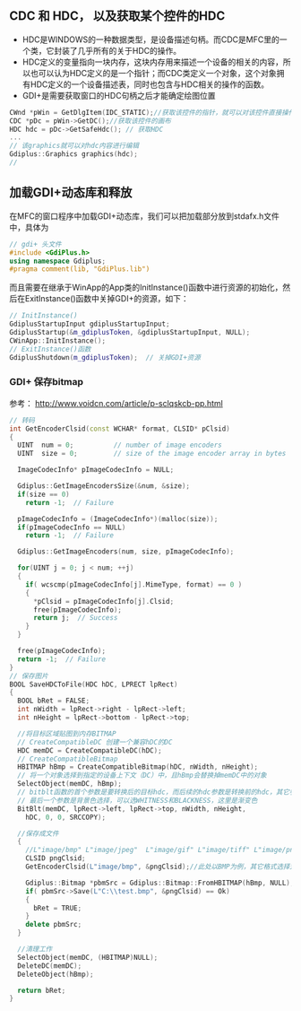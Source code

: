 ## CDC 和 HDC， 以及获取某个控件的HDC
- HDC是WINDOWS的一种数据类型，是设备描述句柄。而CDC是MFC里的一个类，它封装了几乎所有的关于HDC的操作。
- HDC定义的变量指向一块内存，这块内存用来描述一个设备的相关的内容，所以也可以认为HDC定义的是一个指针；而CDC类定义一个对象，这个对象拥有HDC定义的一个设备描述表，同时也包含与HDC相关的操作的函数。  
- GDI+是需要获取窗口的HDC句柄之后才能确定绘图位置

```c++
CWnd *pWin = GetDlgItem(IDC_STATIC);//获取该控件的指针，就可以对该控件直接操作了
CDC *pDc = pWin->GetDC();//获取该控件的画布
HDC hdc = pDc->GetSafeHdc(); // 获取HDC
...
// 该graphics就可以对hdc内容进行编辑
Gdiplus::Graphics graphics(hdc);
// 
```


## 加载GDI+动态库和释放
在MFC的窗口程序中加载GDI+动态库，我们可以把加载部分放到stdafx.h文件中，具体为
```C++
// gdi+ 头文件
#include <GdiPlus.h> 
using namespace Gdiplus;
#pragma comment(lib, "GdiPlus.lib") 
```
而且需要在继承于WinApp的App类的InitInstance()函数中进行资源的初始化，然后在ExitInstance()函数中关掉GDI+的资源，如下：
```C++
// InitInstance()
GdiplusStartupInput gdiplusStartupInput;
GdiplusStartup(&m_gdiplusToken, &gdiplusStartupInput, NULL);
CWinApp::InitInstance();
// ExitInstance()函数
GdiplusShutdown(m_gdiplusToken);  // 关掉GDI+资源


```

### GDI+ 保存bitmap
参考： http://www.voidcn.com/article/p-sclqskcb-pp.html
```C++
// 转码
int GetEncoderClsid(const WCHAR* format, CLSID* pClsid)
{
  UINT  num = 0;          // number of image encoders
  UINT  size = 0;         // size of the image encoder array in bytes

  ImageCodecInfo* pImageCodecInfo = NULL;

  Gdiplus::GetImageEncodersSize(&num, &size);
  if(size == 0)
    return -1;  // Failure

  pImageCodecInfo = (ImageCodecInfo*)(malloc(size));
  if(pImageCodecInfo == NULL)
    return -1;  // Failure

  Gdiplus::GetImageEncoders(num, size, pImageCodecInfo);

  for(UINT j = 0; j < num; ++j)
  {
    if( wcscmp(pImageCodecInfo[j].MimeType, format) == 0 )
    {
      *pClsid = pImageCodecInfo[j].Clsid;
      free(pImageCodecInfo);
      return j;  // Success
    }    
  }

  free(pImageCodecInfo);
  return -1;  // Failure
}
// 保存图片
BOOL SaveHDCToFile(HDC hDC, LPRECT lpRect)
{   
  BOOL bRet = FALSE;
  int nWidth = lpRect->right - lpRect->left;
  int nHeight = lpRect->bottom - lpRect->top;

  //将目标区域贴图到内存BITMAP
  // CreateCompatibleDC 创建一个兼容hDC的DC
  HDC memDC = CreateCompatibleDC(hDC); 
  // CreateCompatibleBitmap
  HBITMAP hBmp = CreateCompatibleBitmap(hDC, nWidth, nHeight);
  // 将一个对象选择到指定的设备上下文（DC）中，且hBmp会替换掉memDC中的对象
  SelectObject(memDC, hBmp);
  // bitblt函数的首个参数是要转换后的目标hdc，而后续的hdc参数是转换前的hdc，其它参数代表目标hdc的左上角坐标和长宽（代表矩形）
  // 最后一个参数是背景色选择，可以选WHITNESS和BLACKNESS，这里是渐变色
  BitBlt(memDC, lpRect->left, lpRect->top, nWidth, nHeight,
    hDC, 0, 0, SRCCOPY);

  //保存成文件
  {
    //L"image/bmp" L"image/jpeg"  L"image/gif" L"image/tiff" L"image/png"
    CLSID pngClsid;
    GetEncoderClsid(L"image/bmp", &pngClsid);//此处以BMP为例，其它格式选择对应的类型，如JPG用L"image/jpeg" 

    Gdiplus::Bitmap *pbmSrc = Gdiplus::Bitmap::FromHBITMAP(hBmp, NULL);
    if( pbmSrc->Save(L"C:\\test.bmp", &pngClsid) == Ok)
    {
      bRet = TRUE;
    }
    delete pbmSrc;
  }

  //清理工作
  SelectObject(memDC, (HBITMAP)NULL);
  DeleteDC(memDC);  
  DeleteObject(hBmp);

  return bRet;
}
```